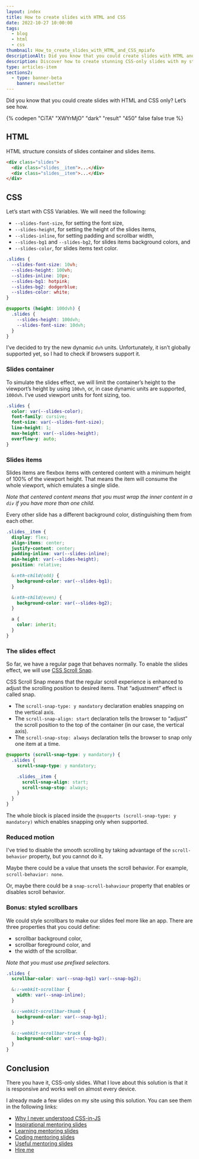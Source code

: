 ```yaml
---
layout: index
title: How to create slides with HTML and CSS
date: 2022-10-27 10:00:00
tags:
  - blog
  - html
  - css
thumbnail: How_to_create_slides_with_HTML_and_CSS_mpiafo
descriptionAlt: Did you know that you could create slides with HTML and CSS only? Let’s see how.
description: Discover how to create stunning CSS-only slides with my step-by-step guide. Learn how to use advanced CSS techniques to make engaging presentations.
type: articles-item
sections2:
  - type: banner-beta
    banner: newsletter
---
```


Did you know that you could create slides with HTML and CSS only? Let’s see how.

{% codepen "CiTA" "XWYrMjO" "dark" "result" "450" false false true %}

## HTML

HTML structure consists of slides container and slides items.

```html
<div class="slides">
  <div class="slides__item">...</div>
  <div class="slides__item">...</div>
</div>
```

## CSS

Let’s start with CSS Variables. We will need the following:

- `--slides-font-size`, for setting the font size,
- `--slides-height`, for setting the height of the slides items,
- `--slides-inline`, for setting padding and scrollbar width,
- `--slides-bg1` and `--slides-bg2`, for slides items background colors, and
- `--slides-color`, for slides items text color.

```css
.slides {
  --slides-font-size: 10vh;
  --slides-height: 100vh;
  --slides-inline: 10px;
  --slides-bg1: hotpink;
  --slides-bg2: dodgerblue;
  --slides-color: white;
}

@supports (height: 100dvh) {
  .slides {
    --slides-height: 100dvh;
    --slides-font-size: 10dvh;
  }
}
```

I’ve decided to try the new dynamic `dvh` units. Unfortunately, it isn’t globally supported yet, so I had to check if browsers support it.

### Slides container

To simulate the slides effect, we will limit the container’s height to the viewport’s height by using `100vh`, or, in case dynamic units are supported, `100dvh`. I’ve used viewport units for font sizing, too.

```css
.slides {
  color: var(--slides-color);
  font-family: cursive;
  font-size: var(--slides-font-size);
  line-height: 1;
  max-height: var(--slides-height);
  overflow-y: auto;
}
```

### Slides items

Slides items are flexbox items with centered content with a minimum height of 100% of the viewport height. That means the item will consume the whole viewport, which emulates a single slide.

_Note that centered content means that you must wrap the inner content in a `div` if you have more than one child._

Every other slide has a different background color, distinguishing them from each other.

```css
.slides__item {
  display: flex;
  align-items: center;
  justify-content: center;
  padding-inline: var(--slides-inline);
  min-height: var(--slides-height);
  position: relative;

  &:nth-child(odd) {
    background-color: var(--slides-bg1);
  }

  &:nth-child(even) {
    background-color: var(--slides-bg2);
  }

  a {
    color: inherit;
  }
}
```

### The slides effect

So far, we have a regular page that behaves normally. To enable the slides effect, we will use [CSS Scroll Snap](https://developer.mozilla.org/en-US/docs/Web/CSS/CSS_Scroll_Snap/Basic_concepts).

CSS Scroll Snap means that the regular scroll experience is enhanced to adjust the scrolling position to desired items. That “adjustment” effect is called snap.

- The `scroll-snap-type: y mandatory` declaration enables snapping on the vertical axis.
- The `scroll-snap-align: start` declaration tells the browser to “adjust” the scroll position to the top of the container (in our case, the vertical axis).
- The `scroll-snap-stop: always` declaration tells the browser to snap only one item at a time.

```css
@supports (scroll-snap-type: y mandatory) {
  .slides {
    scroll-snap-type: y mandatory;

    .slides__item {
      scroll-snap-align: start;
      scroll-snap-stop: always;
    }
  }
}
```

The whole block is placed inside the `@supports (scroll-snap-type: y mandatory)` which enables snapping only when supported.

### Reduced motion

I've tried to disable the smooth scrolling by taking advantage of the `scroll-behavior` property, but you cannot do it.

Maybe there could be a value that unsets the scroll behavior. For example, `scroll-behavior: none`.

Or, maybe there could be a `snap-scroll-bahaviour` property that enables or disables scroll behavior.

### Bonus: styled scrollbars

We could style scrollbars to make our slides feel more like an app. There are three properties that you could define:

- scrollbar background color,
- scrollbar foreground color, and
- the width of the scrollbar.

_Note that you must use prefixed selectors._

```css
.slides {
  scrollbar-color: var(--snap-bg1) var(--snap-bg2);

  &::-webkit-scrollbar {
    width: var(--snap-inline);
  }

  &::-webkit-scrollbar-thumb {
    background-color: var(--snap-bg1);
  }

  &::-webkit-scrollbar-track {
    background-color: var(--snap-bg2);
  }
}
```

## Conclusion

There you have it, CSS-only slides. What I love about this solution is that it is responsive and works well on almost every device.

I already made a few slides on my site using this solution. You can see them in the following links:

- [Why I never understood CSS-in-JS](/slides/why-i-never-understood-css-in-js/)
- [Inspirational mentoring slides](/side-projects/ui-dev-mentoring/slides/inspirational/)
- [Learning mentoring slides](/side-projects/ui-dev-mentoring/slides/learning/)
- [Coding mentoring slides](/side-projects/ui-dev-mentoring/slides/coding/)
- [Useful mentoring slides](/side-projects/ui-dev-mentoring/slides/useful/)
- [Hire me](/slides/hire-me/)
